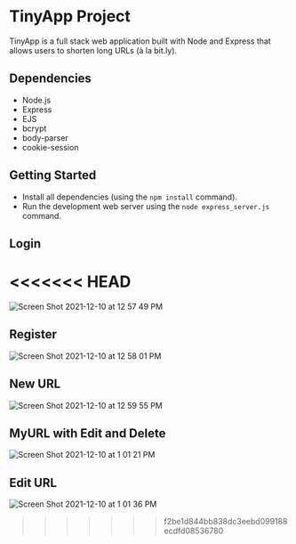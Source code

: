 # TinyApp Project

TinyApp is a full stack web application built with Node and Express that allows users to shorten long URLs (à la bit.ly).

## Dependencies

- Node.js
- Express
- EJS
- bcrypt
- body-parser
- cookie-session

## Getting Started

- Install all dependencies (using the `npm install` command).
- Run the development web server using the `node express_server.js` command.


## Login
<<<<<<< HEAD
=======
![Screen Shot 2021-12-10 at 12 57 49 PM](https://user-images.githubusercontent.com/91559579/145621488-6d2c6b22-bf93-4522-9788-60b69e0e7e61.png)

## Register
![Screen Shot 2021-12-10 at 12 58 01 PM](https://user-images.githubusercontent.com/91559579/145621585-d997aa05-8af0-4bba-8cf8-4aad55455a64.png)

## New URL
![Screen Shot 2021-12-10 at 12 59 55 PM](https://user-images.githubusercontent.com/91559579/145621627-316a5aa5-941a-4d28-a802-d9e9b6bd3620.png)

## MyURL with Edit and Delete
![Screen Shot 2021-12-10 at 1 01 21 PM](https://user-images.githubusercontent.com/91559579/145621678-4cf248dd-a084-4b61-80e5-c33ca4189d69.png)

## Edit URL
![Screen Shot 2021-12-10 at 1 01 36 PM](https://user-images.githubusercontent.com/91559579/145621717-e1f0e4c1-f343-47fc-8bb8-27ad1a1d3f12.png)
>>>>>>> f2be1d844bb838dc3eebd099188ecdfd08536780


